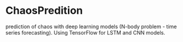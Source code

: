 # ChaosPredition
prediction of chaos with deep learning models (N-body problem - time series forecasting). Using TensorFlow for LSTM and CNN models.
